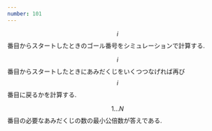 ```yaml
---
number: 101
---
```

$$ i $$ 番目からスタートしたときのゴール番号をシミュレーションで計算する.

$$ i $$ 番目からスタートしたときにあみだくじをいくつつなげれば再び $$ i $$ 番目に戻るかを計算する.

$$ 1 \dots N $$ 番目の必要なあみだくじの数の最小公倍数が答えである.
